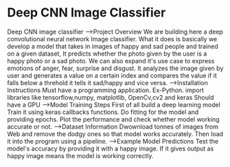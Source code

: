 # Deep CNN Image Classifier
Deep CNN image classifier
-->Project Overview
We are building here a deep convolutional neural network Image classifier. What it does is basically we develop a model that takes in images of happy and sad people and  trained on a given dataset, It predicts whether the photo given by the user is a happy photo or a sad photo. We can also expand it's use case to express emotions of anger, fear, surprise and disgust. It analyzes the image given by user and generates a value on a certain index and compares the value if it falls below a threhold it tells it sad/happy and vice versa.
-->Installation Instructions
Must have a programming application. Ex-Python.
import libraries like tensorflow,numpy, matplotlib, OpenCv,cv2 and keras
Should have a GPU
-->Model Training Steps
First of all build a deep learning model
Train it using keras callbacks functions.
Do fitting for the model and providing epochs.
Plot the performance and check whether model working accurate or not.
-->Dataset Information
Dwownload tonnes of images from Web and remove the dodgy ones so that model works accurately.  Then load it into the program using a pipeline.
-->Example Model Predictions
Test the model's accuracy by providing it with a happy image. If it gives output as happy image means the model is working correctly.
